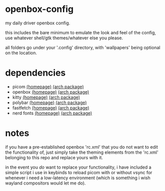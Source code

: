 # openbox-config
my daily driver openbox config.

this includes the bare minimum to emulate the look and feel of the config, use whatever shell/gtk themes/whatever else you please.

all folders go under your '.config' directory, with 'wallpapers' being optional on the location.

# dependencies
- picom [(homepage)](https://picom.app/) [(arch package)](https://archlinux.org/packages/extra/x86_64/picom/)
- openbox [(homepage)](http://openbox.org/) [(arch package)](https://archlinux.org/packages/extra/x86_64/openbox/)
- kitty [(homepage)](https://github.com/kovidgoyal/kitty) [(arch package)](https://archlinux.org/packages/extra/x86_64/kitty/)
- polybar [(homepage)](https://github.com/polybar/polybar) [(arch package)](https://archlinux.org/packages/extra/x86_64/polybar/)
- fastfetch [(homepage)](https://github.com/fastfetch-cli/fastfetch) [(arch package)](https://archlinux.org/packages/extra/x86_64/fastfetch/)
- nerd fonts [(homepage)](https://www.nerdfonts.com/) [(arch package)](https://archlinux.org/groups/x86_64/nerd-fonts/)

# notes
if you have a pre-established openbox 'rc.xml' that you do not want to edit the functionality of, just simply take the theming elements from the 'rc.xml' belonging to this repo and replace yours with it.

in the event you *do* want to replace your functionality, i have included a simple script i use in keybinds to reload picom with or without vsync for whenever i need a low-latency environment (which is something i wish wayland compositors would let me do).
